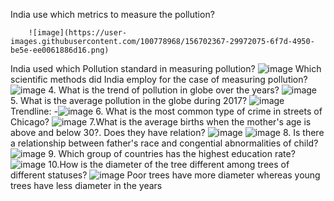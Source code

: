 India use which metrics to measure the pollution?

        ![image](https://user-images.githubusercontent.com/100778968/156702367-29972075-6f7d-4950-be5e-ee0061886d16.png)
India used which Pollution standard in measuring pollution?
        ![image](https://user-images.githubusercontent.com/100778968/156703604-dd27a1fd-e341-4ed0-bf4a-d78311d01fdb.png)
Which scientific methods did India employ for the case of measuring pollution?
        ![image](https://user-images.githubusercontent.com/100778968/156704610-744aed69-cf97-4a8f-bb3f-f1862153dac4.png)
4. What is the trend of pollution  in globe  over the years?
        ![image](https://user-images.githubusercontent.com/100778968/156719312-2cadb9b6-2e55-4c8b-a917-18468f4f5b52.png)
5. What is the average pollution in  the globe during 2017?
        ![image](https://user-images.githubusercontent.com/100778968/156721255-b12987cc-41dc-40d9-a87b-093864c7a34e.png)
         Trendline: -![image](https://user-images.githubusercontent.com/100778968/156754920-bfa61f15-3fd1-4383-9390-4942f8e05acf.png)
 6. What is the most common type of crime in streets of Chicago?
          ![image](https://user-images.githubusercontent.com/100778968/156755845-0a7cd316-8797-4ceb-b2b4-d2350943e279.png)
 7.What is the average births when the mother's age is above and below 30?. Does they have relation?
           ![image](https://user-images.githubusercontent.com/100778968/156760299-a5a23bee-dde5-4878-ab6e-b6a2c89a73d1.png)
           ![image](https://user-images.githubusercontent.com/100778968/156760390-86e2341f-1eea-4060-a755-fbd37ab18372.png)
   8. Is there a relationship between father's race and congential abnormalities of child?
           ![image](https://user-images.githubusercontent.com/100778968/156812488-c8a5617d-f72d-484c-a95d-b291bd7a7dc5.png)
 9. Which group of countries has the highest education rate?
       ![image](https://user-images.githubusercontent.com/100778968/156869948-76cae880-db44-4481-abf7-e9226b9a7536.png)
  10.How is the diameter of the tree different among trees of different statuses?
       ![image](https://user-images.githubusercontent.com/100778968/156872918-727df3d4-c359-4ee4-8a06-cd83226b6c47.png)
        Poor trees have more diameter whereas young trees have less diameter in the years

